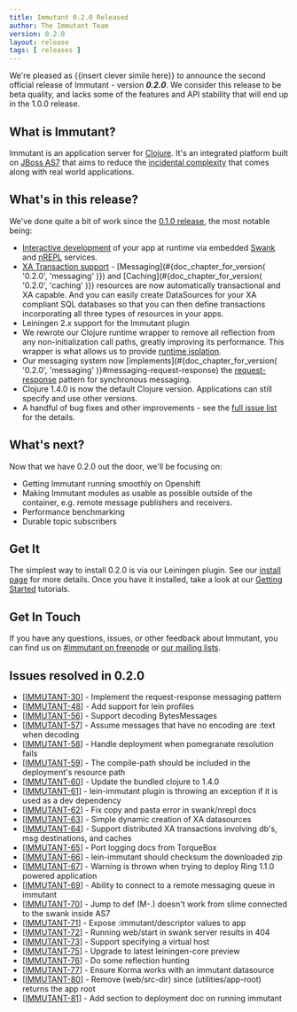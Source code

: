 ```yaml
---
title: Immutant 0.2.0 Released
author: The Immutant Team
version: 0.2.0
layout: release
tags: [ releases ]
---
```


We're pleased as {{insert clever simile here}} to announce the second
official release of Immutant - version **_0.2.0_**. We consider this
release to be beta quality, and lacks some of the features and API
stability that will end up in the 1.0.0 release.

## What is Immutant?

Immutant is an application server for [Clojure](http://clojure.org). 
It's an integrated platform built on [JBoss AS7](http://www.jboss.org/as7)
that aims to reduce the [incidental complexity](http://en.wikipedia.org/wiki/Accidental_complexity) 
that comes along with real world applications.

## What's in this release?

We've done quite a bit of work since the [0.1.0 release](/news/2012/03/14/announcing-0-1-0/), 
the most notable being:

* [Interactive development](#{doc_chapter_for_version('0.2.0','interactive')})
  of your app at runtime via embedded
  [Swank](https://github.com/technomancy/swank-clojure) and
  [nREPL](https://github.com/clojure/tools.nrepl) services.
* [XA Transaction support](/news/2012/06/26/transactions/) -
  [Messaging](#{doc_chapter_for_version( '0.2.0', 'messaging' )}) and
  [Caching](#{doc_chapter_for_version( '0.2.0', 'caching' )})
  resources are now automatically transactional and XA capable. And
  you can easily create DataSources for your XA compliant SQL
  databases so that you can then define transactions incorporating all
  three types of resources in your apps.
* Leiningen 2.x support for the Immutant plugin
* We rewrote our Clojure runtime wrapper to remove all reflection from
  any non-initialization call paths, greatly improving its performance.
  This wrapper is what allows us to provide [runtime isolation](/news/2012/05/18/runtime-isolation/).
* Our messaging system now 
  [implements](#{doc_chapter_for_version( '0.2.0', 'messaging' )}#messaging-request-response) 
  the [request-response](http://en.wikipedia.org/wiki/Request-response) pattern
  for synchronous messaging.
* Clojure 1.4.0 is now the default Clojure version. Applications can
  still specify and use other versions.
* A handful of bug fixes and other improvements - see the [full issue list](#issues) for the details.

## What's next?

Now that we have 0.2.0 out the door, we'll be focusing on:

* Getting Immutant running smoothly on Openshift 
* Making Immutant modules as usable as possible outside of the
  container, e.g. remote message publishers and receivers.
* Performance benchmarking
* Durable topic subscribers

## Get It

The simplest way to install 0.2.0 is via our Leiningen plugin. See
our [install page](/install/) for more details. Once you have it installed,
take a look at our [Getting Started](/news/tags/getting-started/) tutorials. 

## Get In Touch

If you have any questions, issues, or other feedback about Immutant, you
can find us on [#immutant on freenode](/community/) or 
[our mailing lists](/community/mailing_lists).

## Issues resolved in 0.2.0

<ul id="issues">

<li>[<a href='https://issues.jboss.org/browse/IMMUTANT-30'>IMMUTANT-30</a>] -         Implement the request-response messaging pattern
</li>
<li>[<a href='https://issues.jboss.org/browse/IMMUTANT-48'>IMMUTANT-48</a>] -         Add support for lein profiles
</li>
<li>[<a href='https://issues.jboss.org/browse/IMMUTANT-56'>IMMUTANT-56</a>] -         Support decoding BytesMessages
</li>
<li>[<a href='https://issues.jboss.org/browse/IMMUTANT-57'>IMMUTANT-57</a>] -         Assume messages that have no encoding are :text when decoding
</li>
<li>[<a href='https://issues.jboss.org/browse/IMMUTANT-58'>IMMUTANT-58</a>] -         Handle deployment when pomegranate resolution fails
</li>
<li>[<a href='https://issues.jboss.org/browse/IMMUTANT-59'>IMMUTANT-59</a>] -         The compile-path should be included in the deployment&#39;s resource path
</li>
<li>[<a href='https://issues.jboss.org/browse/IMMUTANT-60'>IMMUTANT-60</a>] -         Update the bundled clojure to 1.4.0
</li>
<li>[<a href='https://issues.jboss.org/browse/IMMUTANT-61'>IMMUTANT-61</a>] -         lein-immutant plugin is throwing an exception if it is used as a dev dependency
</li>
<li>[<a href='https://issues.jboss.org/browse/IMMUTANT-62'>IMMUTANT-62</a>] -         Fix copy and pasta error in swank/nrepl docs
</li>
<li>[<a href='https://issues.jboss.org/browse/IMMUTANT-63'>IMMUTANT-63</a>] -         Simple dynamic creation of XA datasources
</li>
<li>[<a href='https://issues.jboss.org/browse/IMMUTANT-64'>IMMUTANT-64</a>] -         Support distributed XA transactions involving db&#39;s, msg destinations, and caches
</li>
<li>[<a href='https://issues.jboss.org/browse/IMMUTANT-65'>IMMUTANT-65</a>] -         Port logging docs from TorqueBox
</li>

<li>[<a href='https://issues.jboss.org/browse/IMMUTANT-66'>IMMUTANT-66</a>] -         lein-immutant should checksum the downloaded zip
</li>
<li>[<a href='https://issues.jboss.org/browse/IMMUTANT-67'>IMMUTANT-67</a>] -         Warning is thrown when trying to deploy Ring 1.1.0 powered application
</li>

<li>[<a href='https://issues.jboss.org/browse/IMMUTANT-69'>IMMUTANT-69</a>] -         Ability to connect to a remote messaging queue in immutant
</li>

<li>[<a href='https://issues.jboss.org/browse/IMMUTANT-70'>IMMUTANT-70</a>] -         Jump to def (M-.) doesn&#39;t work from slime connected to the swank inside AS7
</li>
<li>[<a href='https://issues.jboss.org/browse/IMMUTANT-71'>IMMUTANT-71</a>] -         Expose :immutant/descriptor values to app
</li>

<li>[<a href='https://issues.jboss.org/browse/IMMUTANT-72'>IMMUTANT-72</a>] -         Running web/start in swank server results in 404
</li>

<li>[<a href='https://issues.jboss.org/browse/IMMUTANT-73'>IMMUTANT-73</a>] -         Support specifying a virtual host
</li>
<li>[<a href='https://issues.jboss.org/browse/IMMUTANT-75'>IMMUTANT-75</a>] -         Upgrade to latest leiningen-core preview
</li>
<li>[<a href='https://issues.jboss.org/browse/IMMUTANT-76'>IMMUTANT-76</a>] -         Do some reflection hunting
</li>
<li>[<a href='https://issues.jboss.org/browse/IMMUTANT-77'>IMMUTANT-77</a>] -         Ensure Korma works with an immutant datasource
</li>
<li>[<a href='https://issues.jboss.org/browse/IMMUTANT-80'>IMMUTANT-80</a>] -         Remove (web/src-dir) since (utilities/app-root) returns the app root
</li>
<li>[<a href='https://issues.jboss.org/browse/IMMUTANT-81'>IMMUTANT-81</a>] -         Add section to deployment doc on running immutant
</li>
</ul>
                
